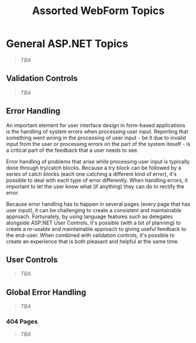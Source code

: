 ﻿---
title: Assorted WebForm Topics
---
# General ASP.NET Topics

> *TBA*

## Validation Controls

> *TBA*

## Error Handling

An important element for user interface design in form-based applications is the handling of system errors when processing user input. Reporting that something went wrong in the processing of user input - be it due to invalid input from the user or processing errors on the part of the system iteself - is a critical part of the feedback that a user needs to see.

Error handling of problems that arise while processing user input is typically done through try/catch blocks. Because a try block can be followed by a series of catch blocks (each one catching a different kind of error), it's possible to deal with each type of error differently. When handling errors, it important to let the user know what (if anything) they can do to rectify the error.

Because error handling has to happen in several pages (every page that has user input), it can be challenging to create a consistent and maintainable approach. Fortunately, by using language features such as delegates alongside ASP.NET User Controls, it's possible (with a bit of planning) to create a re-usable and maintainable approach to giving useful feedback to the end-user. When combined with validation controls, it's possible to create an experience that is both pleasant and helpful at the same time.

## User Controls

> *TBA*

## Global Error Handling

> *TBA*

### 404 Pages

> *TBA*
